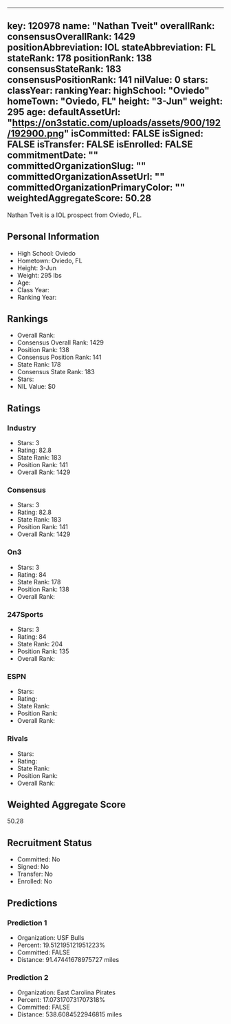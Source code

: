 ---
  key: 120978
  name: "Nathan Tveit"
  overallRank: 
  consensusOverallRank: 1429
  positionAbbreviation: IOL
  stateAbbreviation: FL
  stateRank: 178
  positionRank: 138
  consensusStateRank: 183
  consensusPositionRank: 141
  nilValue: 0
  stars: 
  classYear: 
  rankingYear: 
  highSchool: "Oviedo"
  homeTown: "Oviedo, FL"
  height: "3-Jun"
  weight: 295
  age: 
  defaultAssetUrl: "https://on3static.com/uploads/assets/900/192/192900.png"
  isCommitted: FALSE
  isSigned: FALSE
  isTransfer: FALSE
  isEnrolled: FALSE
  commitmentDate: ""
  committedOrganizationSlug: ""
  committedOrganizationAssetUrl: ""
  committedOrganizationPrimaryColor: ""
  weightedAggregateScore: 50.28
  ---
  
  Nathan Tveit is a IOL prospect from Oviedo, FL.
  
  ## Personal Information
  - High School: Oviedo
  - Hometown: Oviedo, FL
  - Height: 3-Jun
  - Weight: 295 lbs
  - Age: 
  - Class Year: 
  - Ranking Year: 
  
  ## Rankings
  - Overall Rank: 
  - Consensus Overall Rank: 1429
  - Position Rank: 138
  - Consensus Position Rank: 141
  - State Rank: 178
  - Consensus State Rank: 183
  - Stars: 
  - NIL Value: $0
  
  ## Ratings
  
  ### Industry
  - Stars: 3
  - Rating: 82.8
  - State Rank: 183
  - Position Rank: 141
  - Overall Rank: 1429
  
  ### Consensus
  - Stars: 3
  - Rating: 82.8
  - State Rank: 183
  - Position Rank: 141
  - Overall Rank: 1429
  
  ### On3
  - Stars: 3
  - Rating: 84
  - State Rank: 178
  - Position Rank: 138
  - Overall Rank: 
  
  ### 247Sports
  - Stars: 3
  - Rating: 84
  - State Rank: 204
  - Position Rank: 135
  - Overall Rank: 
  
  ### ESPN
  - Stars: 
  - Rating: 
  - State Rank: 
  - Position Rank: 
  - Overall Rank: 
  
  ### Rivals
  - Stars: 
  - Rating: 
  - State Rank: 
  - Position Rank: 
  - Overall Rank: 
  
  ## Weighted Aggregate Score
  50.28
  
  ## Recruitment Status
  - Committed: No
  - Signed: No
  - Transfer: No
  - Enrolled: No
  
  
  
  ## Predictions
  
  ### Prediction 1
  - Organization: USF Bulls
  - Percent: 19.512195121951223%
  - Committed: FALSE
  - Distance: 91.47441678975727 miles
  
  ### Prediction 2
  - Organization: East Carolina Pirates
  - Percent: 17.073170731707318%
  - Committed: FALSE
  - Distance: 538.6084522946815 miles
  